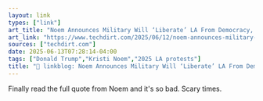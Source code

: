 ```yaml
---
layout: link
types: ["link"]
art_title: "Noem Announces Military Will ‘Liberate’ LA From Democracy, Then Watches Security Throw Senator To Ground"
art_link: "https://www.techdirt.com/2025/06/12/noem-announces-military-will-liberate-la-from-democracy-then-watches-security-throw-senator-to-ground/"
sources: ["techdirt.com"]
date: 2025-06-13T07:28:14-04:00
tags: ["Donald Trump","Kristi Noem","2025 LA protests"]
title: "🔗 linkblog: Noem Announces Military Will ‘Liberate’ LA From Democracy, Then Watches Security Throw Senator To Ground"
---
```

Finally read the full quote from Noem and it's so bad. Scary times.